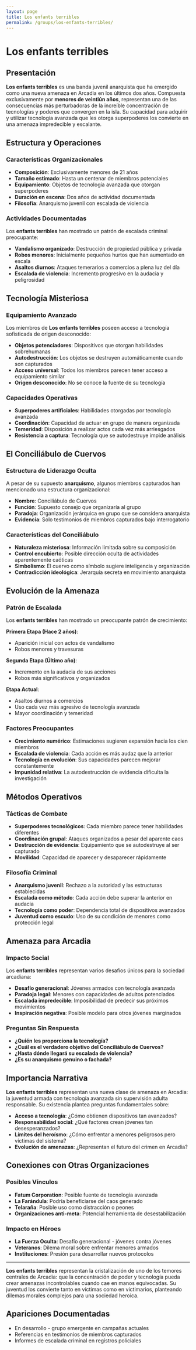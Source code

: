 ```yaml
---
layout: page
title: Los enfants terribles
permalink: /groups/los-enfants-terribles/
---
```


# Los enfants terribles

## Presentación
**Los enfants terribles** es una banda juvenil anarquista que ha emergido como una nueva amenaza en Arcadia en los últimos dos años. Compuesta exclusivamente por **menores de veintiún años**, representan una de las consecuencias más perturbadoras de la increíble concentración de tecnologías y poderes que convergen en la isla. Su capacidad para adquirir y utilizar tecnología avanzada que les otorga superpoderes los convierte en una amenaza impredecible y escalante.

## Estructura y Operaciones

### Características Organizacionales
- **Composición**: Exclusivamente menores de 21 años
- **Tamaño estimado**: Hasta un centenar de miembros potenciales
- **Equipamiento**: Objetos de tecnología avanzada que otorgan superpoderes
- **Duración en escena**: Dos años de actividad documentada
- **Filosofía**: Anarquismo juvenil con escalada de violencia

### Actividades Documentadas
Los **enfants terribles** han mostrado un patrón de escalada criminal preocupante:

- **Vandalismo organizado**: Destrucción de propiedad pública y privada
- **Robos menores**: Inicialmente pequeños hurtos que han aumentado en escala
- **Asaltos diurnos**: Ataques temerarios a comercios a plena luz del día
- **Escalada de violencia**: Incremento progresivo en la audacia y peligrosidad

## Tecnología Misteriosa

### Equipamiento Avanzado
Los miembros de **Los enfants terribles** poseen acceso a tecnología sofisticada de origen desconocido:

- **Objetos potenciadores**: Dispositivos que otorgan habilidades sobrehumanas
- **Autodestrucción**: Los objetos se destruyen automáticamente cuando son capturados
- **Acceso universal**: Todos los miembros parecen tener acceso a equipamiento similar
- **Origen desconocido**: No se conoce la fuente de su tecnología

### Capacidades Operativas
- **Superpoderes artificiales**: Habilidades otorgadas por tecnología avanzada
- **Coordinación**: Capacidad de actuar en grupo de manera organizada
- **Temeridad**: Disposición a realizar actos cada vez más arriesgados
- **Resistencia a captura**: Tecnología que se autodestruye impide análisis

## El Conciliábulo de Cuervos

### Estructura de Liderazgo Oculta
A pesar de su supuesto **anarquismo**, algunos miembros capturados han mencionado una estructura organizacional:

- **Nombre**: Conciliábulo de Cuervos
- **Función**: Supuesto consejo que organizaría al grupo
- **Paradoja**: Organización jerárquica en grupo que se considera anarquista
- **Evidencia**: Solo testimonios de miembros capturados bajo interrogatorio

### Características del Conciliábulo
- **Naturaleza misteriosa**: Información limitada sobre su composición
- **Control encubierto**: Posible dirección oculta de actividades aparentemente caóticas
- **Simbolismo**: El cuervo como símbolo sugiere inteligencia y organización
- **Contradicción ideológica**: Jerarquía secreta en movimiento anarquista

## Evolución de la Amenaza

### Patrón de Escalada
Los **enfants terribles** han mostrado un preocupante patrón de crecimiento:

**Primera Etapa (Hace 2 años)**:
- Aparición inicial con actos de vandalismo
- Robos menores y travesuras

**Segunda Etapa (Último año)**:
- Incremento en la audacia de sus acciones
- Robos más significativos y organizados

**Etapa Actual**:
- Asaltos diurnos a comercios
- Uso cada vez más agresivo de tecnología avanzada
- Mayor coordinación y temeridad

### Factores Preocupantes
- **Crecimiento numérico**: Estimaciones sugieren expansión hacia los cien miembros
- **Escalada de violencia**: Cada acción es más audaz que la anterior
- **Tecnología en evolución**: Sus capacidades parecen mejorar constantemente
- **Impunidad relativa**: La autodestrucción de evidencia dificulta la investigación

## Métodos Operativos

### Tácticas de Combate
- **Superpoderes tecnológicos**: Cada miembro parece tener habilidades diferentes
- **Coordinación grupal**: Ataques organizados a pesar del aparente caos
- **Destrucción de evidencia**: Equipamiento que se autodestruye al ser capturado
- **Movilidad**: Capacidad de aparecer y desaparecer rápidamente

### Filosofía Criminal
- **Anarquismo juvenil**: Rechazo a la autoridad y las estructuras establecidas
- **Escalada como método**: Cada acción debe superar la anterior en audacia
- **Tecnología como poder**: Dependencia total de dispositivos avanzados
- **Juventud como escudo**: Uso de su condición de menores como protección legal

## Amenaza para Arcadia

### Impacto Social
Los **enfants terribles** representan varios desafíos únicos para la sociedad arcadiana:

- **Desafío generacional**: Jóvenes armados con tecnología avanzada
- **Paradoja legal**: Menores con capacidades de adultos potenciados
- **Escalada impredecible**: Imposibilidad de predecir sus próximos movimientos
- **Inspiración negativa**: Posible modelo para otros jóvenes marginados

### Preguntas Sin Respuesta
- **¿Quién les proporciona la tecnología?**
- **¿Cuál es el verdadero objetivo del Conciliábulo de Cuervos?**
- **¿Hasta dónde llegará su escalada de violencia?**
- **¿Es su anarquismo genuino o fachada?**

## Importancia Narrativa

**Los enfants terribles** representan una nueva clase de amenaza en Arcadia: la juventud armada con tecnología avanzada sin supervisión adulta responsable. Su existencia plantea preguntas fundamentales sobre:

- **Acceso a tecnología**: ¿Cómo obtienen dispositivos tan avanzados?
- **Responsabilidad social**: ¿Qué factores crean jóvenes tan desesperanzados?
- **Límites del heroísmo**: ¿Cómo enfrentar a menores peligrosos pero víctimas del sistema?
- **Evolución de amenazas**: ¿Representan el futuro del crimen en Arcadia?

## Conexiones con Otras Organizaciones

### Posibles Vínculos
- **Fatum Corporation**: Posible fuente de tecnología avanzada
- **La Farándula**: Podría beneficiarse del caos generado
- **Telaraña**: Posible uso como distracción o peones
- **Organizaciones anti-meta**: Potencial herramienta de desestabilización

### Impacto en Héroes
- **La Fuerza Oculta**: Desafío generacional - jóvenes contra jóvenes
- **Veteranos**: Dilema moral sobre enfrentar menores armados
- **Instituciones**: Presión para desarrollar nuevos protocolos

---

**Los enfants terribles** representan la cristalización de uno de los temores centrales de Arcadia: que la concentración de poder y tecnología pueda crear amenazas incontrolables cuando cae en manos equivocadas. Su juventud los convierte tanto en víctimas como en victimarios, planteando dilemas morales complejos para una sociedad heroica.

## Apariciones Documentadas
- En desarrollo - grupo emergente en campañas actuales
- Referencias en testimonios de miembros capturados
- Informes de escalada criminal en registros policiales